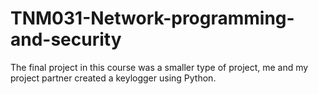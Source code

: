# TNM031-Network-programming-and-security
The final project in this course was a smaller type of project, me and my project partner created a keylogger using Python.
